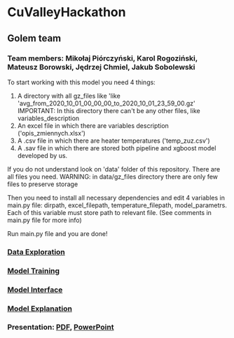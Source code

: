 # CuValleyHackathon
## Golem team
### Team members: Mikołaj Piórczyński, Karol Rogoziński, Mateusz Borowski, Jędrzej Chmiel, Jakub Sobolewski

To start working with this model you need 4 things:
1) A directory with all gz_files like 'like 'avg_from_2020_10_01_00_00_00_to_2020_10_01_23_59_00.gz'
      IMPORTANT: In this directory there can't be any other files, like variables_description
2) An excel file in which there are variables description ('opis_zmiennych.xlsx')
3) A .csv file in which there are heater temperatures ('temp_zuz.csv')
4) A .sav file in which there are stored both pipeline and xgboost model developed by us.

If you do not understand look on 'data' folder of this repository. There are all files you need.
WARNING: in data/gz_files directory there are only few files to preserve storage

Then you need to install all necessary dependencies and edit 4 variables in main.py file:
dirpath, excel_filepath, temperature_filepath, model_parametrs.
Each of this variable must store path to relevant file. (See comments in main.py file for more info)

Run main.py file and you are done!


### [Data Exploration](https://github.com/mpiorczynski/CuValleyHackathon/blob/main/data_exploration.ipynb)

### [Model Training](https://github.com/mpiorczynski/CuValleyHackathon/blob/main/model_training.ipynb)

### [Model Interface](https://github.com/mpiorczynski/CuValleyHackathon/blob/main/main.py)

### [Model Explanation](https://github.com/mpiorczynski/CuValleyHackathon/blob/main/model_explanations.pdf)

### Presentation: [PDF](https://github.com/mpiorczynski/CuValleyHackathon/blob/main/CuValley%20GOLEM.pdf), [PowerPoint](https://github.com/mpiorczynski/CuValleyHackathon/blob/main/CuValley%20GOLEM.pptx)


